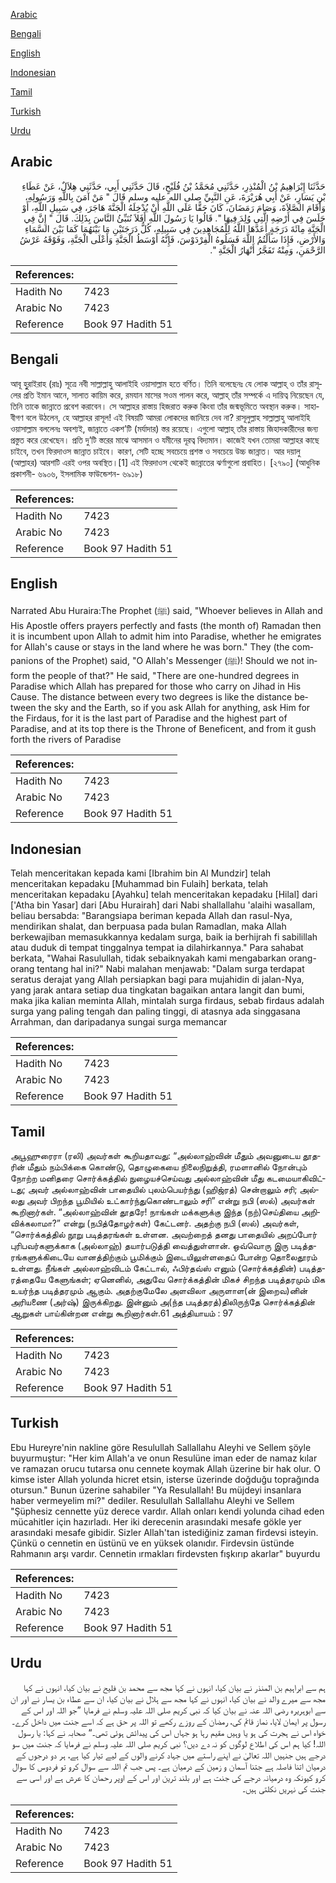 [Arabic](#arabic)

[Bengali](#bengali)

[English](#english)

[Indonesian](#indonesian)

[Tamil](#tamil)

[Turkish](#turkish)

[Urdu](#urdu)

## Arabic


<div dir="rtl" lang="ar" style={{fontSize:'larger',backgroundColor:'#f8f9fa',padding:20}}>
حَدَّثَنَا إِبْرَاهِيمُ بْنُ الْمُنْذِرِ، حَدَّثَنِي مُحَمَّدُ بْنُ فُلَيْحٍ، قَالَ حَدَّثَنِي أَبِي، حَدَّثَنِي هِلاَلٌ، عَنْ عَطَاءِ بْنِ يَسَارٍ، عَنْ أَبِي هُرَيْرَةَ، عَنِ النَّبِيِّ صلى الله عليه وسلم قَالَ ‏"‏ مَنْ آمَنَ بِاللَّهِ وَرَسُولِهِ، وَأَقَامَ الصَّلاَةَ، وَصَامَ رَمَضَانَ، كَانَ حَقًّا عَلَى اللَّهِ أَنْ يُدْخِلَهُ الْجَنَّةَ هَاجَرَ، فِي سَبِيلِ اللَّهِ، أَوْ جَلَسَ فِي أَرْضِهِ الَّتِي وُلِدَ فِيهَا ‏"‏‏.‏ قَالُوا يَا رَسُولَ اللَّهِ أَفَلاَ نُنَبِّئُ النَّاسَ بِذَلِكَ‏.‏ قَالَ ‏"‏ إِنَّ فِي الْجَنَّةِ مِائَةَ دَرَجَةٍ أَعَدَّهَا اللَّهُ لِلْمُجَاهِدِينَ فِي سَبِيلِهِ، كُلُّ دَرَجَتَيْنِ مَا بَيْنَهُمَا كَمَا بَيْنَ السَّمَاءِ وَالأَرْضِ، فَإِذَا سَأَلْتُمُ اللَّهَ فَسَلُوهُ الْفِرْدَوْسَ، فَإِنَّهُ أَوْسَطُ الْجَنَّةِ وَأَعْلَى الْجَنَّةِ، وَفَوْقَهُ عَرْشُ الرَّحْمَنِ، وَمِنْهُ تَفَجَّرُ أَنْهَارُ الْجَنَّةِ ‏"‏‏.‏
</div>
<div style={{backgroundColor:'#f8f9fa',padding:20, marginBottom: 10}}><table> <thead> <tr> <th>References:</th> <th></th> </tr> </thead> <tbody><tr><td>Hadith No</td><td>7423</td></tr><tr><td>Arabic No</td><td>7423</td></tr><tr><td>Reference</td><td>Book 97 Hadith 51</td></tr></tbody></table></div>

## Bengali


<div dir="ltr" lang="bn" style={{fontSize:'larger',backgroundColor:'#f8f9fa',padding:20}}>
আবূ হুুরাইরাহ (রাঃ) সূত্রে নবী সাল্লাল্লাহু আলাইহি ওয়াসাল্লাম হতে বর্ণিত। তিনি বলেছেনঃ যে লোক আল্লাহ্ ও তাঁর রাসূলের প্রতি ইমান আনে, সালাত কায়িম করে, রমযান মাসের সওম পালন করে, আল্লাহ্ তাঁর সম্পর্কে এ দায়িত্ব নিয়েছেন যে, তিনি তাকে জান্নাতে প্রবেশ করাবেন। সে আল্লাহর রাস্তায় হিজরাত করুক কিংবা তাঁর জন্মভূমিতে অবস্থান করুক। সাহাবীগণ বলে উঠলেন, হে আল্লাহর রাসূল! এই বিষয়টি আমরা লোকদের জানিয়ে দেব না? রাসূলুল্লাহ সাল্লাল্লাহু আলাইহি ওয়াসাল্লাম বললেনঃ অবশ্যই, জান্নাতে একশ’টি (মর্যাদার) স্তর রয়েছে। এগুলো আল্লাহ্ তাঁর রাস্তায় জিহাদকারীদের জন্য প্রস্তুত করে রেখেছেন। প্রতি দু’টি স্তরের মাঝে আসমান ও যমীনের দূরত্ব বিদ্যমান। কাজেই যখন তোমরা আল্লাহর কাছে চাইবে, তখন ফিরদাওস জান্নাত চাইবে। কারণ, সেটি হচ্ছে সবচেয়ে প্রশস্ত ও সবচেয়ে উচ্চ জান্নাত। আর দয়ালু (আল্লাহর) আরশটি এরই ওপর অবস্থিত।[1] এই ফিরদাওস থেকেই জান্নাতের ঝর্ণাগুলো প্রবাহিত। [২৭৯০] (আধুনিক প্রকাশনী- ৬৯০৬, ইসলামিক ফাউন্ডেশন- ৬৯১৮)
</div>
<div style={{backgroundColor:'#f8f9fa',padding:20, marginBottom: 10}}><table> <thead> <tr> <th>References:</th> <th></th> </tr> </thead> <tbody><tr><td>Hadith No</td><td>7423</td></tr><tr><td>Arabic No</td><td>7423</td></tr><tr><td>Reference</td><td>Book 97 Hadith 51</td></tr></tbody></table></div>

## English


<div dir="ltr" lang="en" style={{fontSize:'larger',backgroundColor:'#f8f9fa',padding:20}}>
Narrated Abu Huraira:The Prophet (ﷺ) said, "Whoever believes in Allah and His Apostle offers prayers perfectly and fasts (the month of) Ramadan then it is incumbent upon Allah to admit him into Paradise, whether he emigrates for Allah's cause or stays in the land where he was born." They (the companions of the Prophet) said, "O Allah's Messenger (ﷺ)! Should we not inform the people of that?" He said, "There are one-hundred degrees in Paradise which Allah has prepared for those who carry on Jihad in His Cause. The distance between every two degrees is like the distance between the sky and the Earth, so if you ask Allah for anything, ask Him for the Firdaus, for it is the last part of Paradise and the highest part of Paradise, and at its top there is the Throne of Beneficent, and from it gush forth the rivers of Paradise
</div>
<div style={{backgroundColor:'#f8f9fa',padding:20, marginBottom: 10}}><table> <thead> <tr> <th>References:</th> <th></th> </tr> </thead> <tbody><tr><td>Hadith No</td><td>7423</td></tr><tr><td>Arabic No</td><td>7423</td></tr><tr><td>Reference</td><td>Book 97 Hadith 51</td></tr></tbody></table></div>

## Indonesian


<div dir="ltr" lang="id" style={{fontSize:'larger',backgroundColor:'#f8f9fa',padding:20}}>
Telah menceritakan kepada kami [Ibrahim bin Al Mundzir] telah menceritakan kepadaku [Muhammad bin Fulaih] berkata, telah menceritakan kepadaku [Ayahku] telah menceritakan kepadaku [Hilal] dari ['Atha bin Yasar] dari [Abu Hurairah] dari Nabi shallallahu 'alaihi wasallam, beliau bersabda: "Barangsiapa beriman kepada Allah dan rasul-Nya, mendirikan shalat, dan berpuasa pada bulan Ramadlan, maka Allah berkewajiban memasukkannya kedalam surga, baik ia berhijrah fi sabilillah atau duduk di tempat tinggalnya tempat ia dilahirkannya." Para sahabat berkata, "Wahai Rasulullah, tidak sebaiknyakah kami mengabarkan orang-orang tentang hal ini?" Nabi malahan menjawab: "Dalam surga terdapat seratus derajat yang Allah persiapkan bagi para mujahidin di jalan-Nya, yang jarak antara setiap dua tingkatan bagaikan antara langit dan bumi, maka jika kalian meminta Allah, mintalah surga firdaus, sebab firdaus adalah surga yang paling tengah dan paling tinggi, di atasnya ada singgasana Arrahman, dan daripadanya sungai surga memancar
</div>
<div style={{backgroundColor:'#f8f9fa',padding:20, marginBottom: 10}}><table> <thead> <tr> <th>References:</th> <th></th> </tr> </thead> <tbody><tr><td>Hadith No</td><td>7423</td></tr><tr><td>Arabic No</td><td>7423</td></tr><tr><td>Reference</td><td>Book 97 Hadith 51</td></tr></tbody></table></div>

## Tamil


<div dir="ltr" lang="ta" style={{fontSize:'larger',backgroundColor:'#f8f9fa',padding:20}}>
அபூஹுரைரா (ரலி) அவர்கள் கூறியதாவது: “அல்லாஹ்வின் மீதும் அவனுடைய தூதரின் மீதும் நம்பிக்கை கொண்டு, தொழுகையை நிலைநிறுத்தி, ரமளானில் நோன்பும் நோற்ற மனிதரை சொர்க்கத்தில் நுழையச்செய்வது அல்லாஹ்வின் மீது கடமையாகிவிட்டது; அவர் அல்லாஹ்வின் பாதையில் புலம்பெயர்ந்து (ஹிஜ்ரத்) சென்றாலும் சரி; அல்லது அவர் பிறந்த பூமியில் உட்கார்ந்துகொண்டாலும் சரி” என்று நபி (ஸல்) அவர்கள் கூறினார்கள். “அல்லாஹ்வின் தூதரே! நாங்கள் மக்களுக்கு இந்த (நற்)செய்தியை அறிவிக்கலாமா?” என்று (நபித்தோழர்கள்) கேட்டனர். அதற்கு நபி (ஸல்) அவர்கள், “சொர்க்கத்தில் நூறு படித்தரங்கள் உள்ளன. அவற்றைத் தனது பாதையில் அறப்போர் புரிபவர்களுக்காக (அல்லாஹ்) தயார்படுத்தி வைத்துள்ளான். ஒவ்வொரு இரு படித்தரங்களுக்கிடையே வானத்திற்கும் பூமிக்கும் இடையிலுள்ளதைப் போன்ற தொலைதூரம் உள்ளது. நீங்கள் அல்லாஹ்விடம் கேட்டால், ஃபிர்தவ்ஸ் எனும் (சொர்க்கத்தின்) படித்தரத்தையே கேளுங்கள்; ஏனெனில், அதுவே சொர்க்கத்தின் மிகச் சிறந்த படித்தரமும் மிக உயர்ந்த படித்தரமும் ஆகும். அதற்குமேலே அளவிலா அருளாள(ன் இறைவ)னின் அரியணை (அர்ஷ்) இருக்கிறது. இன்னும் அ(ந்த படித்தரத்)திலிருந்தே சொர்க்கத்தின் ஆறுகள் பாய்கின்றன என்று கூறினார்கள்.61 அத்தியாயம் : 97
</div>
<div style={{backgroundColor:'#f8f9fa',padding:20, marginBottom: 10}}><table> <thead> <tr> <th>References:</th> <th></th> </tr> </thead> <tbody><tr><td>Hadith No</td><td>7423</td></tr><tr><td>Arabic No</td><td>7423</td></tr><tr><td>Reference</td><td>Book 97 Hadith 51</td></tr></tbody></table></div>

## Turkish


<div dir="ltr" lang="tr" style={{fontSize:'larger',backgroundColor:'#f8f9fa',padding:20}}>
Ebu Hureyre'nin nakline göre Resulullah Sallallahu Aleyhi ve Sellem şöyle buyurmuştur: "Her kim Allah'a ve onun Resulüne iman eder de namaz kılar ve ramazan orucu tutarsa onu cennete koymak Allah üzerine bir hak olur. O kimse ister Allah yolunda hicret etsin, isterse üzerinde doğduğu toprağında otursun." Bunun üzerine sahabiler "Ya Resulallah! Bu müjdeyi insanlara haber vermeyelim mi?" dediler. Resulullah Sallallahu Aleyhi ve Sellem "Şüphesiz cennette yüz derece vardır. Allah onları kendi yolunda cihad eden mücahitler için hazırladı. Her iki derecenin arasındaki mesafe gökle yer arasındaki mesafe gibidir. Sizler Allah'tan istediğiniz zaman firdevsi isteyin. Çünkü o cennetin en üstünü ve en yüksek olanıdır. Firdevsin üstünde Rahmanın arşı vardır. Cennetin ırmakları firdevsten fışkırıp akarlar" buyurdu
</div>
<div style={{backgroundColor:'#f8f9fa',padding:20, marginBottom: 10}}><table> <thead> <tr> <th>References:</th> <th></th> </tr> </thead> <tbody><tr><td>Hadith No</td><td>7423</td></tr><tr><td>Arabic No</td><td>7423</td></tr><tr><td>Reference</td><td>Book 97 Hadith 51</td></tr></tbody></table></div>

## Urdu


<div dir="rtl" lang="ur" style={{fontSize:'larger',backgroundColor:'#f8f9fa',padding:20}}>
ہم سے ابراہیم بن المنذر نے بیان کیا، انہوں نے کہا مجھ سے محمد بن فلیح نے بیان کیا، انہوں نے کہا مجھ سے میرے والد نے بیان کیا، انہوں نے کہا مجھ سے ہلال نے بیان کیا، ان سے عطاء بن یسار نے اور ان سے ابوہریرہ رضی اللہ عنہ نے بیان کیا کہ نبی کریم صلی اللہ علیہ وسلم نے فرمایا ”جو اللہ اور اس کے رسول پر ایمان لایا، نماز قائم کی، رمضان کے روزے رکھے تو اللہ پر حق ہے کہ اسے جنت میں داخل کرے۔ خواہ اس نے ہجرت کی ہو یا وہیں مقیم رہا ہو جہاں اس کی پیدائش ہوئی تھی۔“ صحابہ نے کہا: یا رسول اللہ! کیا ہم اس کی اطلاع لوگوں کو نہ دے دیں؟ نبی کریم صلی اللہ علیہ وسلم نے فرمایا کہ جنت میں سو درجے ہیں جنہیں اللہ تعالیٰ نے اپنے راستے میں جہاد کرنے والوں کے لیے تیار کیا ہے، ہر دو درجوں کے درمیان اتنا فاصلہ ہے جتنا آسمان و زمین کے درمیان ہے۔ پس جب تم اللہ سے سوال کرو تو فردوس کا سوال کرو کیونکہ وہ درمیانہ درجے کی جنت ہے اور بلند ترین اور اس کے اوپر رحمان کا عرش ہے اور اسی سے جنت کی نہریں نکلتی ہیں۔
</div>
<div style={{backgroundColor:'#f8f9fa',padding:20, marginBottom: 10}}><table> <thead> <tr> <th>References:</th> <th></th> </tr> </thead> <tbody><tr><td>Hadith No</td><td>7423</td></tr><tr><td>Arabic No</td><td>7423</td></tr><tr><td>Reference</td><td>Book 97 Hadith 51</td></tr></tbody></table></div>